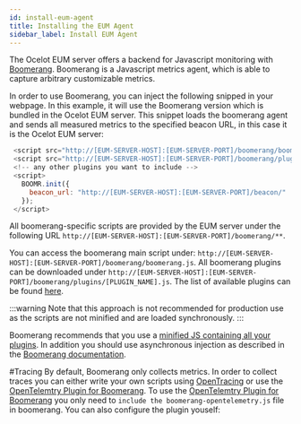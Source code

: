```yaml
---
id: install-eum-agent
title: Installing the EUM Agent
sidebar_label: Install EUM Agent
---
```


The Ocelot EUM server offers a backend for Javascript monitoring with [Boomerang](https://developer.akamai.com/tools/boomerang/docs/index.html).
Boomerang is a Javascript metrics agent, which is able to capture arbitrary customizable metrics. 

In order to use Boomerang, you can inject the following snipped in your webpage.
In this example, it will use the Boomerang version which is bundled in the Ocelot EUM server.
This snippet loads the boomerang agent and sends all measured metrics to the specified beacon URL, in this case it is the Ocelot EUM server:

```javascript
 <script src="http://[EUM-SERVER-HOST]:[EUM-SERVER-PORT]/boomerang/boomerang.js"></script>
 <script src="http://[EUM-SERVER-HOST]:[EUM-SERVER-PORT]/boomerang/plugins/rt.js"></script>
 <!-- any other plugins you want to include -->
 <script>
   BOOMR.init({
     beacon_url: "http://[EUM-SERVER-HOST]:[EUM-SERVER-PORT]/beacon/"
   });
 </script>
```

All boomerang-specific scripts are provided by the EUM server under the following URL `http://[EUM-SERVER-HOST]:[EUM-SERVER-PORT]/boomerang/**`.

You can access the boomerang main script under: `http://[EUM-SERVER-HOST]:[EUM-SERVER-PORT]/boomerang/boomerang.js`.
All boomerang plugins can be downloaded under `http://[EUM-SERVER-HOST]:[EUM-SERVER-PORT]/boomerang/plugins/[PLUGIN_NAME].js`.
The list of available plugins can be found [here](http://akamai.github.io/boomerang/BOOMR.plugins.html).

:::warning
Note that this approach is not recommended for production use as the scripts are not minified and are loaded synchronously.
:::

Boomerang recommends that you use a [minified JS containing all your plugins](https://developer.akamai.com/tools/boomerang/docs/tutorial-building.html#asynchronously).
In addition you should use asynchronous injection as described in the [Boomerang documentation](https://developer.akamai.com/tools/boomerang/docs/index.html).

#Tracing
By default, Boomerang only collects metrics. In order to collect traces you can either write your own scripts using [OpenTracing](https://opentracing.io/) 
or use the [OpenTelemtry Plugin for Boomerang](https://github.com/NovatecConsulting/boomerang-opentelemetry-plugin).
To use the [OpenTelemtry Plugin for Boomerang](https://github.com/NovatecConsulting/boomerang-opentelemetry-plugin) 
you only need to `include the boomerang-opentelemetry.js` file in boomerang.
You can also configure the plugin youself:

